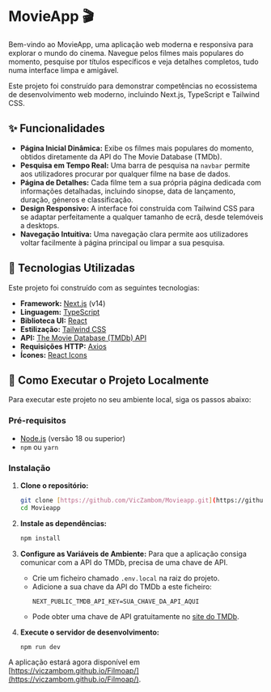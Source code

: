# MovieApp 🎬

Bem-vindo ao MovieApp, uma aplicação web moderna e responsiva para explorar o mundo do cinema. Navegue pelos filmes mais populares do momento, pesquise por títulos específicos e veja detalhes completos, tudo numa interface limpa e amigável.

Este projeto foi construído para demonstrar competências no ecossistema de desenvolvimento web moderno, incluindo Next.js, TypeScript e Tailwind CSS.

## ✨ Funcionalidades

* **Página Inicial Dinâmica:** Exibe os filmes mais populares do momento, obtidos diretamente da API do The Movie Database (TMDb).
* **Pesquisa em Tempo Real:** Uma barra de pesquisa na `navbar` permite aos utilizadores procurar por qualquer filme na base de dados.
* **Página de Detalhes:** Cada filme tem a sua própria página dedicada com informações detalhadas, incluindo sinopse, data de lançamento, duração, géneros e classificação.
* **Design Responsivo:** A interface foi construída com Tailwind CSS para se adaptar perfeitamente a qualquer tamanho de ecrã, desde telemóveis a desktops.
* **Navegação Intuitiva:** Uma navegação clara permite aos utilizadores voltar facilmente à página principal ou limpar a sua pesquisa.

## 🚀 Tecnologias Utilizadas

Este projeto foi construído com as seguintes tecnologias:

* **Framework:** [Next.js](https://nextjs.org/) (v14)
* **Linguagem:** [TypeScript](https://www.typescriptlang.org/)
* **Biblioteca UI:** [React](https://reactjs.org/)
* **Estilização:** [Tailwind CSS](https://tailwindcss.com/)
* **API:** [The Movie Database (TMDb) API](https://www.themoviedb.org/documentation/api)
* **Requisições HTTP:** [Axios](https://axios-http.com/)
* **Ícones:** [React Icons](https://react-icons.github.io/react-icons/)

## 🔧 Como Executar o Projeto Localmente

Para executar este projeto no seu ambiente local, siga os passos abaixo:

### Pré-requisitos

* [Node.js](https://nodejs.org/) (versão 18 ou superior)
* `npm` ou `yarn`

### Instalação

1.  **Clone o repositório:**
    ```bash
    git clone [https://github.com/VicZambom/Movieapp.git](https://github.com/VicZambom/Movieapp.git)
    cd Movieapp
    ```

2.  **Instale as dependências:**
    ```bash
    npm install
    ```

3.  **Configure as Variáveis de Ambiente:**
    Para que a aplicação consiga comunicar com a API do TMDb, precisa de uma chave de API.

    * Crie um ficheiro chamado `.env.local` na raiz do projeto.
    * Adicione a sua chave da API do TMDb a este ficheiro:
        ```
        NEXT_PUBLIC_TMDB_API_KEY=SUA_CHAVE_DA_API_AQUI
        ```
    * Pode obter uma chave de API gratuitamente no [site do TMDb](https://www.themoviedb.org/signup).

4.  **Execute o servidor de desenvolvimento:**
    ```bash
    npm run dev
    ```

A aplicação estará agora disponível em [https://viczambom.github.io/Filmoap/](https://viczambom.github.io/Filmoap/).


